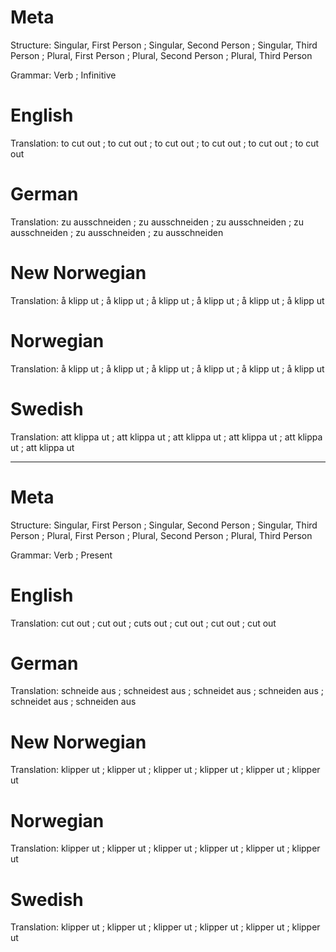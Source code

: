 Meta
====

Structure: Singular, First Person ; Singular, Second Person ; Singular, Third Person ;
           Plural, First Person   ; Plural, Second Person   ; Plural, Third Person

Grammar:   Verb ; Infinitive



English
=======

Translation: to cut out ; to cut out ; to cut out ;
             to cut out ; to cut out ; to cut out



German
======

Translation: zu ausschneiden ; zu ausschneiden ; zu ausschneiden ;
             zu ausschneiden ; zu ausschneiden ; zu ausschneiden



New Norwegian
=============

Translation: å klipp ut ; å klipp ut ; å klipp ut ;
             å klipp ut ; å klipp ut ; å klipp ut



Norwegian
=========

Translation: å klipp ut ; å klipp ut ; å klipp ut ;
             å klipp ut ; å klipp ut ; å klipp ut



Swedish
=======

Translation: att klippa ut ; att klippa ut ; att klippa ut ;
             att klippa ut ; att klippa ut ; att klippa ut



--------------------------------------------------------------------------------

Meta
====

Structure: Singular, First Person ; Singular, Second Person ; Singular, Third Person ;
           Plural, First Person   ; Plural, Second Person   ; Plural, Third Person

Grammar:   Verb ; Present



English
=======

Translation: cut out ; cut out ; cuts out ;
             cut out ; cut out ; cut out



German
======

Translation: schneide aus  ; schneidest aus ; schneidet aus ;
             schneiden aus ; schneidet aus  ; schneiden aus



New Norwegian
=============

Translation: klipper ut ; klipper ut ; klipper ut ;
             klipper ut ; klipper ut ; klipper ut



Norwegian
=========

Translation: klipper ut ; klipper ut ; klipper ut ;
             klipper ut ; klipper ut ; klipper ut



Swedish
=======

Translation: klipper ut ; klipper ut ; klipper ut ;
             klipper ut ; klipper ut ; klipper ut
